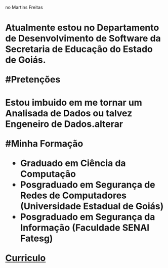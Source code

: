 no Martins Freitas <h1>

Atualmente estou no Departamento de Desenvolvimento de Software da Secretaria de Educação do Estado de Goiás.

#Pretenções <h1>

Estou imbuido em me tornar um Analisada de Dados ou talvez Engeneiro de Dados.alterar

#Minha Formação

* Graduado em Ciência da Computação
* Posgraduado em Segurança de Redes de Computadores (Universidade Estadual de Goiás)
* Posgraduado em Segurança da Informação (Faculdade SENAI Fatesg)

[Curriculo](http://lattes.cnpq.br/7014204098707144)

